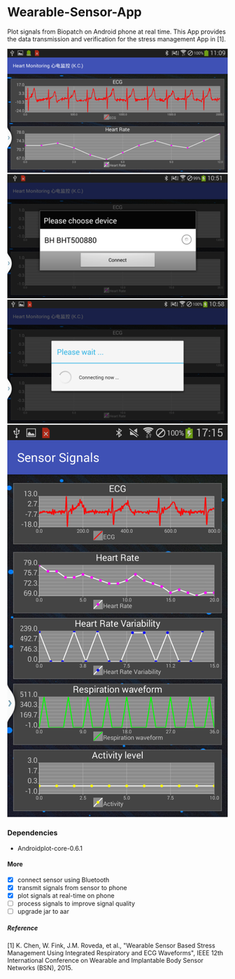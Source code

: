 # Wearable-Sensor-App
Plot signals from Biopatch on Android phone at real time. This App provides the data transmission and verification for the stress management App in [1].

![Plot signals at real time](screenshots/signals.png)
![Select sensor device](screenshots/device.png)
![Bluetooth Connecting](screenshots/bluetooth.png)
![More signals](screenshots/all_signal.png)

### Dependencies
- Androidplot-core-0.6.1

#### More
- [x] connect sensor using Bluetooth
- [x] transmit signals from sensor to phone
- [x] plot signals at real-time on phone
- [ ] process signals to improve signal quality
- [ ] upgrade jar to aar

##### Reference
[1] K. Chen, W. Fink, J.M. Roveda, et al., "Wearable Sensor Based Stress Management Using Integrated Respiratory and ECG Waveforms", IEEE 12th International Conference on Wearable and Implantable Body Sensor Networks (BSN), 2015. <br/>
